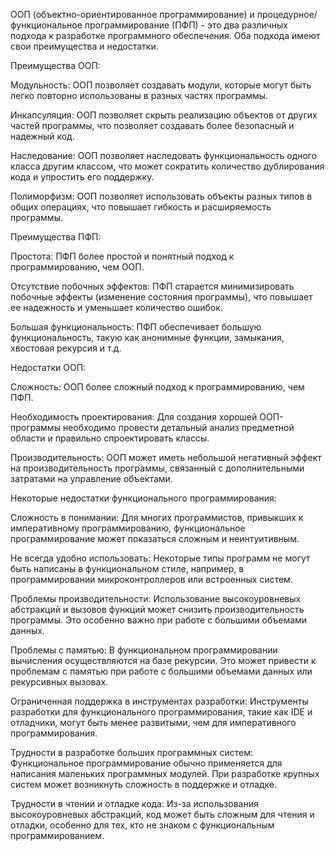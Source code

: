 ООП (объектно-ориентированное программирование) и процедурное/функциональное программирование (ПФП) - это два различных
подхода к разработке программного обеспечения. Оба подхода имеют свои преимущества и недостатки.

Преимущества ООП:

Модульность: ООП позволяет создавать модули, которые могут быть легко повторно использованы в разных частях программы.

Инкапсуляция: ООП позволяет скрыть реализацию объектов от других частей программы, что позволяет создавать более
безопасный и надежный код.

Наследование: ООП позволяет наследовать функциональность одного класса другим классом, что может сократить количество
дублирования кода и упростить его поддержку.

Полиморфизм: ООП позволяет использовать объекты разных типов в общих операциях, что повышает гибкость и расширяемость
программы.

Преимущества ПФП:

Простота: ПФП более простой и понятный подход к программированию, чем ООП.

Отсутствие побочных эффектов: ПФП старается минимизировать побочные эффекты (изменение состояния программы), что
повышает ее надежность и уменьшает количество ошибок.

Большая функциональность: ПФП обеспечивает большую функциональность, такую как анонимные функции, замыкания, хвостовая
рекурсия и т.д.

Недостатки ООП:

Сложность: ООП более сложный подход к программированию, чем ПФП.

Необходимость проектирования: Для создания хорошей ООП-программы необходимо провести детальный анализ предметной области
и правильно спроектировать классы.

Производительность: ООП может иметь небольшой негативный эффект на производительность программы, связанный с
дополнительными затратами на управление объектами.

Некоторые недостатки функционального программирования:

Сложность в понимании: Для многих программистов, привыкших к императивному программированию, функциональное программирование может показаться сложным и неинтуитивным.

Не всегда удобно использовать: Некоторые типы программ не могут быть написаны в функциональном стиле, например, в программировании микроконтроллеров или встроенных систем.

Проблемы производительности: Использование высокоуровневых абстракций и вызовов функций может снизить производительность программы. Это особенно важно при работе с большими объемами данных.

Проблемы с памятью: В функциональном программировании вычисления осуществляются на базе рекурсии. Это может привести к проблемам с памятью при работе с большими объемами данных или рекурсивных вызовах.

Ограниченная поддержка в инструментах разработки: Инструменты разработки для функционального программирования, такие как IDE и отладчики, могут быть менее развитыми, чем для императивного программирования.

Трудности в разработке больших программных систем: Функциональное программирование обычно применяется для написания маленьких программных модулей. При разработке крупных систем может возникнуть сложность в поддержке и отладке.

Трудности в чтении и отладке кода: Из-за использования высокоуровневых абстракций, код может быть сложным для чтения и отладки, особенно для тех, кто не знаком с функциональным программированием.